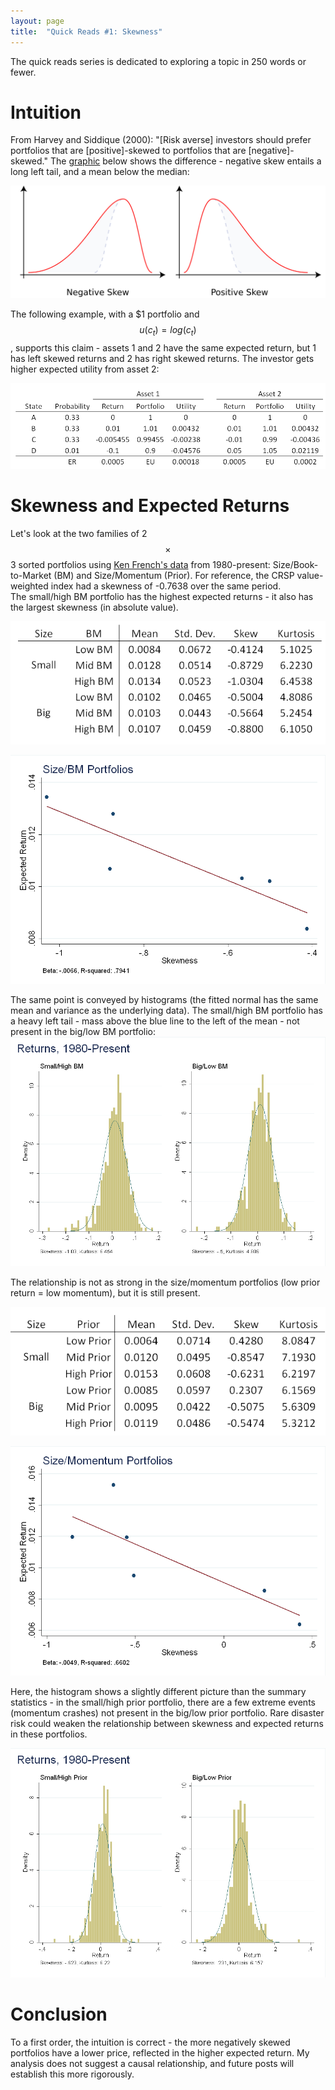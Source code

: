 ```yaml
---
layout: page
title:  "Quick Reads #1: Skewness"
---
```


The quick reads series is dedicated to exploring a topic in 250 words or fewer.

# Intuition

From Harvey and Siddique (2000): "[Risk averse] investors should
prefer portfolios that are [positive]-skewed to portfolios that are [negative]-skewed."  The <a href="https://upload.wikimedia.org/wikipedia/commons/thumb/f/f8/Negative_and_positive_skew_diagrams_(English).svg/2000px-Negative_and_positive_skew_diagrams_(English).svg.png">graphic</a> below shows the difference - negative skew entails a long left tail, and a mean below the median:

![fig](/Post_Images/8_9_2016/skew.png)

The following example, with a $1 portfolio and $$u(c_t)=log(c_t)$$, supports this claim - assets 1 and 2 have the same expected return, but 1 has left skewed returns and 2 has right skewed returns.  The investor gets higher expected utility from asset 2:

![fig](/Post_Images/8_9_2016/example.PNG)

# Skewness and Expected Returns

Let's look at the two families of 2$$\times$$3 sorted portfolios using <a href="http://mba.tuck.dartmouth.edu/pages/faculty/ken.french/data_library.html">Ken French's data</a> from 1980-present: Size/Book-to-Market (BM) and Size/Momentum (Prior).  For reference, the CRSP value-weighted index had a skewness of -0.7638 over the same period. <br />
The small/high BM portfolio has the highest expected returns - it also has the largest skewness (in absolute value).  

![fig](/Post_Images/8_9_2016/sizebm.PNG)

![fig](/Post_Images/8_9_2016/sbm_scatter.png)

The same point is conveyed by histograms (the fitted normal has the same mean and variance as the underlying data).  The small/high BM portfolio has a heavy left tail - mass above the blue line to the left of the mean - not present in the big/low BM portfolio: <br />
![fig](/Post_Images/8_9_2016/hist1.png)

The relationship is not as strong in the size/momentum portfolios (low prior return = low momentum), but it is still present.

![fig](/Post_Images/8_9_2016/sizemom.PNG)

![fig](/Post_Images/8_9_2016/smom_scatter.png)

Here, the histogram shows a slightly different picture than the summary statistics - in the small/high prior portfolio, there are a few extreme events (momentum crashes) not present in the big/low prior portfolio.  Rare disaster risk could weaken the relationship between skewness and expected returns in these portfolios.

![fig](/Post_Images/8_9_2016/hist2.png)

# Conclusion

To a first order, the intuition is correct - the more negatively skewed portfolios have a lower price, reflected in the higher expected return.  My analysis does not suggest a causal relationship, and future posts will establish this more rigorously.
